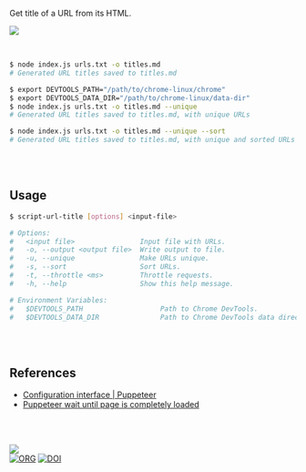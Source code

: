 Get title of a URL from its HTML.

![](https://i.imgur.com/VaudKyG.jpg)

<br>

```bash
$ node index.js urls.txt -o titles.md
# Generated URL titles saved to titles.md

$ export DEVTOOLS_PATH="/path/to/chrome-linux/chrome"
$ export DEVTOOLS_DATA_DIR="/path/to/chrome-linux/data-dir"
$ node index.js urls.txt -o titles.md --unique
# Generated URL titles saved to titles.md, with unique URLs

$ node index.js urls.txt -o titles.md --unique --sort
# Generated URL titles saved to titles.md, with unique and sorted URLs
```

<br>
<br>


## Usage

```bash
$ script-url-title [options] <input-file>

# Options:
#   <input file>                Input file with URLs.
#   -o, --output <output file>  Write output to file.
#   -u, --unique                Make URLs unique.
#   -s, --sort                  Sort URLs.
#   -t, --throttle <ms>         Throttle requests.
#   -h, --help                  Show this help message.

# Environment Variables:
#   $DEVTOOLS_PATH                   Path to Chrome DevTools.
#   $DEVTOOLS_DATA_DIR               Path to Chrome DevTools data directory.
```

<br>
<br>


## References

- [Configuration interface | Puppeteer](https://pptr.dev/api/puppeteer.configuration)
- [Puppeteer wait until page is completely loaded](https://stackoverflow.com/questions/52497252/puppeteer-wait-until-page-is-completely-loaded)

<br>
<br>


[![](https://img.youtube.com/vi/yqO7wVBTuLw/maxresdefault.jpg)](https://www.youtube.com/watch?v=yqO7wVBTuLw)<br>
[![ORG](https://img.shields.io/badge/org-javascriptf-green?logo=Org)](https://javascriptf.github.io)
[![DOI](https://zenodo.org/badge/719474773.svg)](https://zenodo.org/doi/10.5281/zenodo.10142722)
